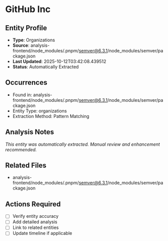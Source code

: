 # GitHub Inc

## Entity Profile
- **Type**: Organizations
- **Source**: analysis-frontend/node_modules/.pnpm/semver@6.3.1/node_modules/semver/package.json
- **Last Updated**: 2025-10-12T03:42:08.439512
- **Status**: Automatically Extracted

## Occurrences
- Found in: analysis-frontend/node_modules/.pnpm/semver@6.3.1/node_modules/semver/package.json
- Entity Type: organizations
- Extraction Method: Pattern Matching

## Analysis Notes
*This entity was automatically extracted. Manual review and enhancement recommended.*

## Related Files
- analysis-frontend/node_modules/.pnpm/semver@6.3.1/node_modules/semver/package.json

## Actions Required
- [ ] Verify entity accuracy
- [ ] Add detailed analysis
- [ ] Link to related entities
- [ ] Update timeline if applicable
